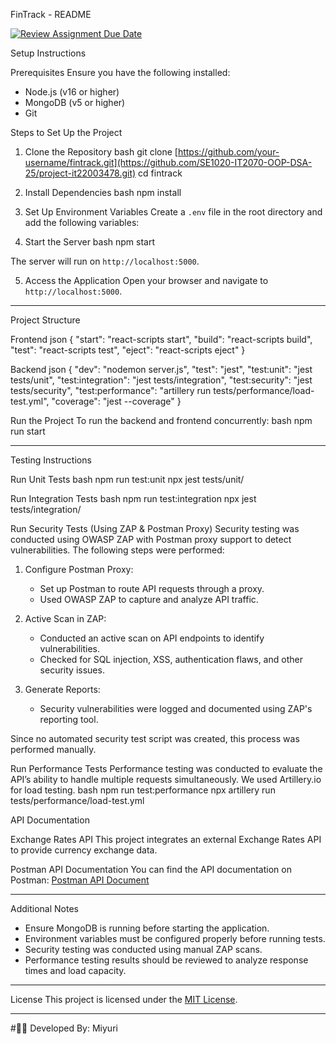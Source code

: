 FinTrack - README

[![Review Assignment Due Date](https://classroom.github.com/assets/deadline-readme-button-22041afd0340ce965d47ae6ef1cefeee28c7c493a6346c4f15d667ab976d596c.svg)](https://classroom.github.com/a/xIbq4TFL)

Setup Instructions

Prerequisites
Ensure you have the following installed:
- Node.js (v16 or higher)
- MongoDB (v5 or higher)
- Git

Steps to Set Up the Project

1. Clone the Repository
bash
git clone [https://github.com/your-username/fintrack.git](https://github.com/SE1020-IT2070-OOP-DSA-25/project-it22003478.git)
cd fintrack


2. Install Dependencies
bash
npm install


3. Set Up Environment Variables
Create a `.env` file in the root directory and add the following variables:



4. Start the Server
bash
npm start

The server will run on `http://localhost:5000`.

5. Access the Application
Open your browser and navigate to `http://localhost:5000`.

---

Project Structure

Frontend
json
{
    "start": "react-scripts start",
    "build": "react-scripts build",
    "test": "react-scripts test",
    "eject": "react-scripts eject"
}


Backend
json
{
    "dev": "nodemon server.js",
    "test": "jest",
    "test:unit": "jest tests/unit",
    "test:integration": "jest tests/integration",
    "test:security": "jest tests/security",
    "test:performance": "artillery run tests/performance/load-test.yml",
    "coverage": "jest --coverage"
}


Run the Project
To run the backend and frontend concurrently:
bash
npm run start


---

Testing Instructions

Run Unit Tests
bash
npm run test:unit
npx jest tests/unit/


Run Integration Tests
bash
npm run test:integration
npx jest tests/integration/


Run Security Tests (Using ZAP & Postman Proxy)
Security testing was conducted using OWASP ZAP with Postman proxy support to detect vulnerabilities. The following steps were performed:

1. Configure Postman Proxy: 
   - Set up Postman to route API requests through a proxy.
   - Used OWASP ZAP to capture and analyze API traffic.

2. Active Scan in ZAP:
   - Conducted an active scan on API endpoints to identify vulnerabilities.
   - Checked for SQL injection, XSS, authentication flaws, and other security issues.

3. Generate Reports:
   - Security vulnerabilities were logged and documented using ZAP's reporting tool.

Since no automated security test script was created, this process was performed manually.

Run Performance Tests
Performance testing was conducted to evaluate the API’s ability to handle multiple requests simultaneously.
We used Artillery.io for load testing.
bash
npm run test:performance
npx artillery run tests/performance/load-test.yml




API Documentation

Exchange Rates API
This project integrates an external Exchange Rates API to provide currency exchange data.

Postman API Documentation
You can find the API documentation on Postman:
[Postman API Document](https://documenter.getpostman.com/view/34096659/2sAYk7SPSE)

---

Additional Notes
- Ensure MongoDB is running before starting the application.
- Environment variables must be configured properly before running tests.
- Security testing was conducted using manual ZAP scans.
- Performance testing results should be reviewed to analyze response times and load capacity.

---

License
This project is licensed under the [MIT License](LICENSE).

---

#👩‍💻 Developed By: Miyuri

